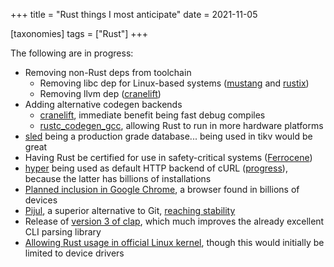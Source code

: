 +++
title = "Rust things I most anticipate"
date = 2021-11-05

[taxonomies]
tags = ["Rust"]
+++

The following are in progress:

- Removing non-Rust deps from toolchain
  - Removing libc dep for Linux-based systems ([mustang] and [rustix])
  - Removing llvm dep ([cranelift])
- Adding alternative codegen backends
   - [cranelift], immediate benefit being fast debug compiles
   - [rustc_codegen_gcc], allowing Rust to run in more hardware platforms
- [sled] being a production grade database... being used in tikv would be great
- Having Rust be certified for use in safety-critical systems ([Ferrocene])
- [hyper] being used as default HTTP backend of cURL ([progress]),
  because the latter has billions of installations
- [Planned inclusion in Google Chrome],
  a browser found in billions of devices
- [Pijul], a superior alternative to Git, [reaching stability]
- Release of [version 3 of clap],
  which much improves the already excellent CLI parsing library
- [Allowing Rust usage in official Linux kernel][linux],
  though this would initially be limited to device drivers

[mustang]: https://github.com/sunfishcode/mustang
[rustix]: https://github.com/bytecodealliance/rsix
[cranelift]: https://github.com/bytecodealliance/wasmtime/tree/main/cranelift
[rustc_codegen_gcc]: https://github.com/antoyo/rustc_codegen_gcc
[sled]: https://github.com/spacejam/sled
[hyper]: https://github.com/hyperium/hyper
[progress]: https://github.com/curl/curl/wiki/Hyper
[Ferrocene]: https://ferrous-systems.com/ferrocene
[Planned inclusion in Google Chrome]: https://security.googleblog.com/2021/09/an-update-on-memory-safety-in-chrome.html?m=1
[Pijul]: https://pijul.org
[reaching stability]: https://pijul.org/posts/2020-11-07-towards-1.0
[version 3 of clap]: https://github.com/clap-rs/clap/issues/2869
[linux]: https://lore.kernel.org/lkml/20210704202756.29107-1-ojeda@kernel.org
